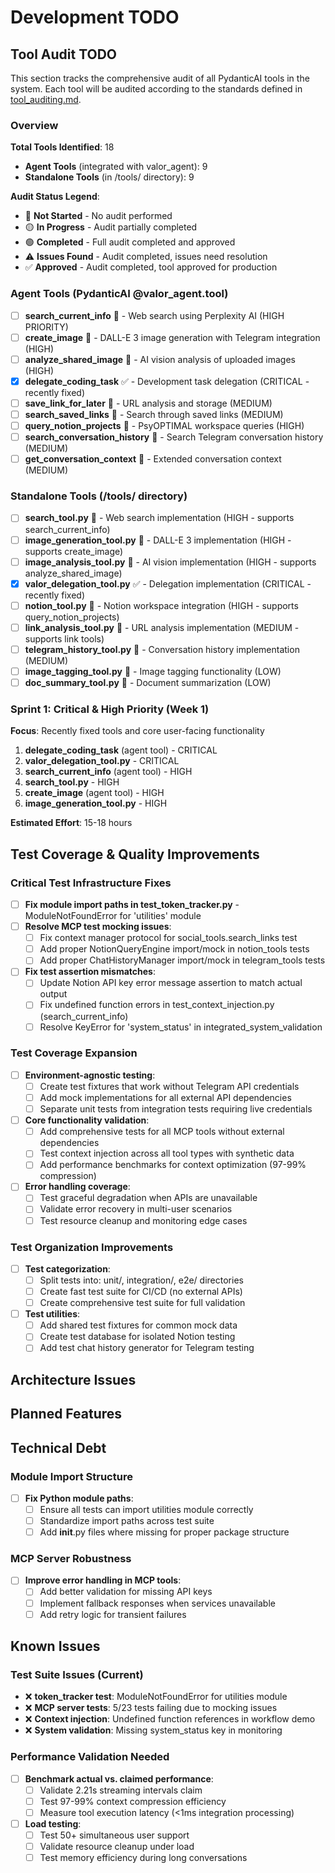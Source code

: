 # Development TODO

## Tool Audit TODO

This section tracks the comprehensive audit of all PydanticAI tools in the system. Each tool will be audited according to the standards defined in [tool_auditing.md](./tool_auditing.md).

### Overview

**Total Tools Identified**: 18
- **Agent Tools** (integrated with valor_agent): 9
- **Standalone Tools** (in /tools/ directory): 9

**Audit Status Legend**:
- 🔴 **Not Started** - No audit performed
- 🟡 **In Progress** - Audit partially completed  
- 🟢 **Completed** - Full audit completed and approved
- ⚠️ **Issues Found** - Audit completed, issues need resolution
- ✅ **Approved** - Audit completed, tool approved for production

### Agent Tools (PydanticAI @valor_agent.tool)

- [ ] **search_current_info** 🔴 - Web search using Perplexity AI (HIGH PRIORITY)
- [ ] **create_image** 🔴 - DALL-E 3 image generation with Telegram integration (HIGH)
- [ ] **analyze_shared_image** 🔴 - AI vision analysis of uploaded images (HIGH)
- [x] **delegate_coding_task** ✅ - Development task delegation (CRITICAL - recently fixed)
- [ ] **save_link_for_later** 🔴 - URL analysis and storage (MEDIUM)
- [ ] **search_saved_links** 🔴 - Search through saved links (MEDIUM)
- [ ] **query_notion_projects** 🔴 - PsyOPTIMAL workspace queries (HIGH)
- [ ] **search_conversation_history** 🔴 - Search Telegram conversation history (MEDIUM)
- [ ] **get_conversation_context** 🔴 - Extended conversation context (MEDIUM)

### Standalone Tools (/tools/ directory)

- [ ] **search_tool.py** 🔴 - Web search implementation (HIGH - supports search_current_info)
- [ ] **image_generation_tool.py** 🔴 - DALL-E 3 implementation (HIGH - supports create_image)
- [ ] **image_analysis_tool.py** 🔴 - AI vision implementation (HIGH - supports analyze_shared_image)
- [x] **valor_delegation_tool.py** ✅ - Delegation implementation (CRITICAL - recently fixed)
- [ ] **notion_tool.py** 🔴 - Notion workspace integration (HIGH - supports query_notion_projects)
- [ ] **link_analysis_tool.py** 🔴 - URL analysis implementation (MEDIUM - supports link tools)
- [ ] **telegram_history_tool.py** 🔴 - Conversation history implementation (MEDIUM)
- [ ] **image_tagging_tool.py** 🔴 - Image tagging functionality (LOW)
- [ ] **doc_summary_tool.py** 🔴 - Document summarization (LOW)

### Sprint 1: Critical & High Priority (Week 1)
**Focus**: Recently fixed tools and core user-facing functionality

1. **delegate_coding_task** (agent tool) - CRITICAL
2. **valor_delegation_tool.py** - CRITICAL  
3. **search_current_info** (agent tool) - HIGH
4. **search_tool.py** - HIGH
5. **create_image** (agent tool) - HIGH
6. **image_generation_tool.py** - HIGH

**Estimated Effort**: 15-18 hours

## Test Coverage & Quality Improvements

### Critical Test Infrastructure Fixes
- [ ] **Fix module import paths in test_token_tracker.py** - ModuleNotFoundError for 'utilities' module
- [ ] **Resolve MCP test mocking issues**:
  - [ ] Fix context manager protocol for social_tools.search_links test
  - [ ] Add proper NotionQueryEngine import/mock in notion_tools tests
  - [ ] Add proper ChatHistoryManager import/mock in telegram_tools tests
- [ ] **Fix test assertion mismatches**:
  - [ ] Update Notion API key error message assertion to match actual output
  - [ ] Fix undefined function errors in test_context_injection.py (search_current_info)
  - [ ] Resolve KeyError for 'system_status' in integrated_system_validation

### Test Coverage Expansion
- [ ] **Environment-agnostic testing**:
  - [ ] Create test fixtures that work without Telegram API credentials
  - [ ] Add mock implementations for all external API dependencies
  - [ ] Separate unit tests from integration tests requiring live credentials
- [ ] **Core functionality validation**:
  - [ ] Add comprehensive tests for all MCP tools without external dependencies
  - [ ] Test context injection across all tool types with synthetic data
  - [ ] Add performance benchmarks for context optimization (97-99% compression)
- [ ] **Error handling coverage**:
  - [ ] Test graceful degradation when APIs are unavailable
  - [ ] Validate error recovery in multi-user scenarios
  - [ ] Test resource cleanup and monitoring edge cases

### Test Organization Improvements
- [ ] **Test categorization**:
  - [ ] Split tests into: unit/, integration/, e2e/ directories
  - [ ] Create fast test suite for CI/CD (no external APIs)
  - [ ] Create comprehensive test suite for full validation
- [ ] **Test utilities**:
  - [ ] Add shared test fixtures for common mock data
  - [ ] Create test database for isolated Notion testing
  - [ ] Add test chat history generator for Telegram testing

## Architecture Issues

## Planned Features

## Technical Debt

### Module Import Structure
- [ ] **Fix Python module paths**:
  - [ ] Ensure all tests can import utilities module correctly
  - [ ] Standardize import paths across test suite
  - [ ] Add __init__.py files where missing for proper package structure

### MCP Server Robustness
- [ ] **Improve error handling in MCP tools**:
  - [ ] Add better validation for missing API keys
  - [ ] Implement fallback responses when services unavailable
  - [ ] Add retry logic for transient failures

## Known Issues

### Test Suite Issues (Current)
- ❌ **token_tracker test**: ModuleNotFoundError for utilities module
- ❌ **MCP server tests**: 5/23 tests failing due to mocking issues
- ❌ **Context injection**: Undefined function references in workflow demo
- ❌ **System validation**: Missing system_status key in monitoring

### Performance Validation Needed
- [ ] **Benchmark actual vs. claimed performance**:
  - [ ] Validate 2.21s streaming intervals claim
  - [ ] Test 97-99% context compression efficiency
  - [ ] Measure tool execution latency (<1ms integration processing)
- [ ] **Load testing**:
  - [ ] Test 50+ simultaneous user support
  - [ ] Validate resource cleanup under load
  - [ ] Test memory efficiency during long conversations